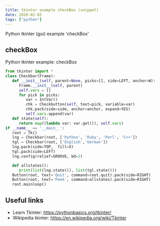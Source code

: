 ```yaml
---
title: tkinter example checkBox (snippet)
date: 2020-02-02
tags: ["python"]
---
```

Python tkinter (gui) example 'checkBox'


## checkBox

Python tkinter example: checkBox

```python
from tkinter import *
class Checkbar(Frame):
   def __init__(self, parent=None, picks=[], side=LEFT, anchor=W):
      Frame.__init__(self, parent)
      self.vars = []
      for pick in picks:
         var = IntVar()
         chk = Checkbutton(self, text=pick, variable=var)
         chk.pack(side=side, anchor=anchor, expand=YES)
         self.vars.append(var)
   def state(self):
      return map((lambda var: var.get()), self.vars)
if __name__ == '__main__':
   root = Tk()
   lng = Checkbar(root, ['Python', 'Ruby', 'Perl', 'C++'])
   tgl = Checkbar(root, ['English','German'])
   lng.pack(side=TOP,  fill=X)
   tgl.pack(side=LEFT)
   lng.config(relief=GROOVE, bd=2)

   def allstates():
      print(list(lng.state()), list(tgl.state()))
   Button(root, text='Quit', command=root.quit).pack(side=RIGHT)
   Button(root, text='Peek', command=allstates).pack(side=RIGHT)
   root.mainloop()

```

## Useful links

- Learn Tkinter: https://pythonbasics.org/tkinter/
- Wikipedia tkinter: https://en.wikipedia.org/wiki/Tkinter
